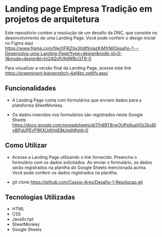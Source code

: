 # Landing page Empresa Tradição em projetos de arquitetura

Este repositório contém a resolução de um desafio da DNC, que consiste no desenvolvimento de uma Landing Page. Você pode conferir o design inicial no Figma aqui https://www.figma.com/file/0FRiZbs30dfSniazKiM1rM/Desafio-1---Desenvolva-uma-Landing-Page?type=design&node-id=0-1&mode=design&t=ht24QvfUKdWBcQTR-0

Para visualizar a versão final da Landing Page, acesse este link https://preeminent-bienenstitch-4af4bc.netlify.app/

## Funcionalidades

* A Landing Page conta com formulários que enviam dados para a plataforma SheetMonkey.

* Os dados inseridos nos formulários são registrados neste Google Sheets https://docs.google.com/spreadsheets/d/17n8BT8rwOUPp9uaV0zZboBIv8lFgUPEvP9KXUdVmE8k/edit#gid=0

## Como Utilizar

* Acesse a Landing Page utilizando o link fornecido.
Preencha o formulário com os dados solicitados.
Ao enviar o formulário, os dados serão registrados na planilha do Google Sheets mencionada acima.
Você pode conferir os dados registrados na planilha.

* git clone https://github.com/Cassio-Ares/Desafio-1-Resolucao.git

## Tecnologias Utilizadas

* HTML
* CSS
* JavaScript
* SheetMonkey
* Google Sheets
